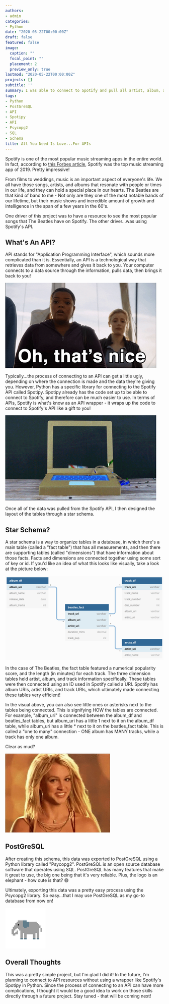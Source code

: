 ```yaml
---
authors:
- admin
categories:
- Python
date: "2020-05-22T00:00:00Z"
draft: false
featured: false
image:
  caption: ""
  focal_point: ""
  placement: 2
  preview_only: true
lastmod: "2020-05-22T00:00:00Z"
projects: []
subtitle: ''
summary: I was able to connect to Spotify and pull all artist, album, and track information about The Beatles by using an API. This post features information on this project, and how the Spotify API was useful.
tags:
- Python
- PostGreSQL
- API
- Spotipy
- API
- Psycopg2
- SQL
- Schema
title: All You Need Is Love...For APIs
---
```

Spotify is one of the most popular music streaming apps in the entire world. In fact, according to [this Forbes article](https://www.forbes.com/sites/johnkoetsier/2020/12/30/top-100-apps-of-2019-netflix-uber-spotify-google-pay-wish-and-more/#4b70df94ca07), Spotify was the top music streaming app of 2019. Pretty impressive!

From films to weddings, music is an important aspect of everyone's life. We all have those songs, artists, and albums that resonate with people or times in our life, and they can hold a special place in our hearts. The Beatles are that kind of band to me - Not only are they one of the most notable bands of our lifetime, but their music shows and incredible amount of growth and intelligence in the span of a few years in the 60's.

One driver of this project was to have a resource to see the most popular songs that The Beatles have on Spotify. The other driver...was using Spotify's API.

## What's An API?

API stands for "Application Programming Interface", which sounds more complicated than it is. Essentially, an API is a technological way that retrieves data from somewhere and gives it back to you. Your computer connects to a data source through the information, pulls data, then brings it back to you!

![](nice.gif)

Typically...the process of connecting to an API can get a little ugly, depending on where the connection is made and the data they're giving you. However, Python has a specific library for connecting to the Spotify API called Spotipy. Spotipy already has the code set up to be able to connect to Spotify, and therefore can be much easier to use. In terms of APIs, Spotify is what's know as an API wrapper - it wraps up the code to connect to Spotify's API like a gift to you!

![](gift.gif)

Once all of the data was pulled from the Spotify API, I then designed the layout of the tables through a star schema.

## Star Schema?

A star schema is a way to organize tables in a database, in which there's a main table (called a "fact table") that has all measurements, and then there are supporting tables (called "dimensions") that have information about those facts. Facts and dimensions are connected together using some sort of key or id. If you'd like an idea of what this looks like visually, take a look at the picture below:

![](featured.png)

In the case of The Beatles, the fact table featured a numerical popularity score, and the length (in minutes) for each track. The three dimension tables held artist, album, and track information specifically. These tables were then connected using an ID used in Spotify called a URI. Spotify has album URIs, artist URIs, and track URIs, which ultimately made connecting these tables very efficient!

In the visual above, you can also see little ones or asterisks next to the tables being connected. This is signifying HOW the tables are connected. For example, "album_uri" is connected between the album_df and beatles_fact tables, but album_uri has a little 1 next to it on the album_df table, while album_uri has a little * next to it on the beatles_fact table. This is called a "one to many" connection - ONE album has MANY tracks, while a track has only one album. 

Clear as mud? 

![](okay.gif)

## PostGreSQL

After creating this schema, this data was exported to PostGreSQL using a Python library called "Psycopg2". PostGreSQL is an open source database software that operates using SQL. PostGreSQL has many features that make it great to use, the big one being that it's very reliable. Plus, the logo is an elephant - how cute is that? :smile:

Ultimately, exporting this data was a pretty easy process using the Psycopg2 library. So easy...that I may use PostGreSQL as my go-to database from now on!

![](elephant.gif)

## Overall Thoughts

This was a pretty simple project, but I'm glad I did it! In the future, I'm planning to connect to API resources without using a wrapper like Spotify's Spotipy in Python. Since the process of connecting to an API can have more complications, I thought it would be a good idea to work on those skills directly through a future project. Stay tuned - that will be coming next!